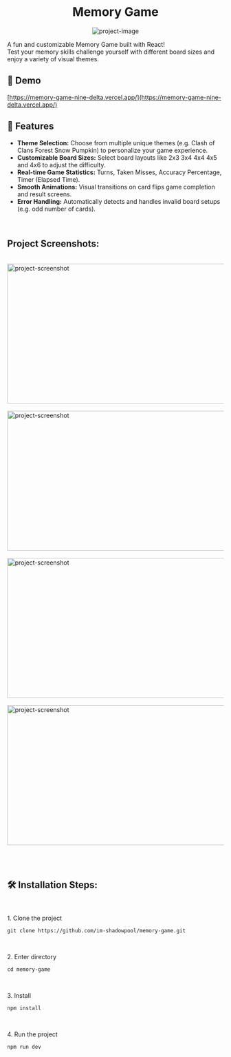<h1 align="center" id="title">Memory Game</h1>

<p align="center"><img src="https://socialify.git.ci/im-shadowpool/memory-game/image?font=Inter&amp;language=1&amp;name=1&amp;owner=1&amp;pattern=Solid&amp;stargazers=1&amp;theme=Dark" alt="project-image"></p>

<p id="description">A fun and customizable Memory Game built with React!<br>Test your memory skills challenge yourself with different board sizes and enjoy a variety of visual themes.</p>

<h2>🚀 Demo</h2>

[https://memory-game-nine-delta.vercel.app/](https://memory-game-nine-delta.vercel.app/)
<br>
<h2>🧐 Features</h2>


*   <b>Theme Selection:</b> Choose from multiple unique themes (e.g. Clash of Clans Forest Snow Pumpkin) to personalize your game experience.
*   <b>Customizable Board Sizes:</b> Select board layouts like 2x3 3x4 4x4 4x5 and 4x6 to adjust the difficulty.
*   <b>Real-time Game Statistics:</b> Turns, Taken Misses, Accuracy Percentage, Timer (Elapsed Time).
*   <b>Smooth Animations:</b> Visual transitions on card flips game completion and result screens.
*   <b>Error Handling:</b> Automatically detects and handles invalid board setups (e.g. odd number of cards).
<br>

<h2>Project Screenshots:</h2>
<br>
<img src="https://memory-game-nine-delta.vercel.app/Screenshots/3.png" alt="project-screenshot" width="580" height="325/">
<br><br>
<img src="https://memory-game-nine-delta.vercel.app/Screenshots/1.png" alt="project-screenshot" width="580" height="325/">
<br><br>
<img src="https://memory-game-nine-delta.vercel.app/Screenshots/4.png" alt="project-screenshot" width="580" height="325/">
<br><br>
<img src="https://memory-game-nine-delta.vercel.app/Screenshots/2.png" alt="project-screenshot" width="580" height="325/">

<br><br>

<h2>🛠️ Installation Steps:</h2>
<br>
<p>1. Clone the project</p>


```
git clone https://github.com/im-shadowpool/memory-game.git
```
<br>
<p>2. Enter directory</p>

```
cd memory-game
```
<br>
<p>3. Install</p>

```
npm install
```
<br>
<p>4. Run the project</p>

```
npm run dev
```
